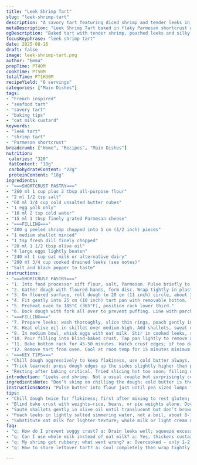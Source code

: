 ```yaml
---
title: "Leek Shrimp Tart"
slug: "leek-shrimp-tart"
description: "A savory tart featuring diced shrimp and tender leeks in a custard, baked in a flaky shortcrust pastry. Leeks are first softened into a gentle wilt; shrimp quickly seared with garlic and thyme. Custard made from eggs and creamy oat milk for a lighter texture. The crust is enriched with grated Parmesan to add nutty depth. Baked until golden and set, resting critical for slice clean-up. Adapted with dill instead of thyme, and shallot for garlic for a twist. A quick savory main, no nuts, great for a weeknight meal or casual dinner party. Recognize doneness by firm edges and springy center, not looking wet or wobbly. Mix of textures, fresh herb aroma, crisp bottom."
metaDescription: "Leek Shrimp Tart baked in flaky Parmesan shortcrust with creamy oat milk custard. Savory, lightly herbed with dill and shallot, perfect for weeknight meals."
ogDescription: "Baked tart with tender shrimp, poached leeks and silky oat milk custard in a Parmesan crust. Dill and shallot swap in for fresh herbal twist."
focusKeyphrase: "leek shrimp tart"
date: 2025-08-16
draft: false
image: leek-shrimp-tart.png
author: "Emma"
prepTime: PT40M
cookTime: PT50M
totalTime: PT1H30M
recipeYield: "6 servings"
categories: ["Main Dishes"]
tags:
- "French inspired"
- "seafood tart"
- "savory tart"
- "baking tips"
- "oat milk custard"
keywords:
- "leek tart"
- "shrimp tart"
- "Parmesan shortcrust"
breadcrumb: ["Home", "Recipes", "Main Dishes"]
nutrition: 
 calories: "320"
 fatContent: "18g"
 carbohydrateContent: "22g"
 proteinContent: "18g"
ingredients:
- "===SHORTCRUST PASTRY==="
- "260 ml 1 cup plus 2 tbsp all-purpose flour"
- "2 ml 1/2 tsp salt"
- "60 ml 1/4 cup cold unsalted butter cubes"
- "1 egg yolk only"
- "10 ml 2 tsp cold water"
- "15 ml 1 tbsp finely grated Parmesan cheese"
- "===FILLING==="
- "400 g peeled shrimp chopped into 1 cm (1/2 inch) pieces"
- "1 medium shallot minced"
- "1 tsp fresh dill finely chopped"
- "20 ml 1 1/2 tbsp olive oil"
- "4 large eggs lightly beaten"
- "240 ml 1 cup oat milk or alternative dairy"
- "200 ml 3/4 cup cooked drained leeks (see notes)"
- "Salt and black pepper to taste"
instructions:
- "===SHORTCRUST PASTRY==="
- "1. Into food processor sift flour, salt, Parmesan. Pulse briefly to mix. Add cold butter cubes, pulse 4-5 times, short bursts. Avoid overmixing – mixture should look coarse crumbs, pea-sized butter bits visible. Add egg yolk and cold water one tbsp at a time. Pulse till dough just holds when pinched. Dough will be shaggy but cohesive."
- "2. Gather dough with floured hands, form disc. Wrap tightly in plastic wrap. Refrigerate minimum 40 min. Resting firms butter, hydrate flour. No skipping or pastry toughens."
- "3. On floured surface, roll dough to 28 cm (11 inch) circle, about 3 mm thick. Easy to patch cracks with fingertips. Don’t over-roll or crust shrinks in oven."
- "4. Fit gently into 25 cm (10 inch) tart pan with removable bottom. Trim edges, patch if needed. Chill again for 35 min so butter firms back."
- "5. Preheat oven to 185°C (365°F), position rack lower third."
- "6. Dock dough with fork all over to prevent puffing. Line with parchment, fill with pie weights or dry beans. Blind bake about 15 minutes until edges turning pale gold but base still soft. Remove weights, bake 5-7 min more till lightly toasted. Crust must stay dry to support filling."
- "===FILLING==="
- "7. Prepare leeks: wash thoroughly, slice thin rings, poach gently in simmering salted water till tender about 8-10 min. Drain well, squeeze excess moisture to avoid soggy custard."
- "8. Heat olive oil in skillet over medium-high. Add shallots, sweat until translucent but not browned about 2 min. Add chopped shrimp and dill, cook just until shrimp opaque, 1-2 min. Watch carefully; overcooked shrimp rubbery. Remove from heat, cool slightly."
- "9. In medium bowl, whisk eggs with oat milk. Stir in cooked leeks, shrimp mixture. Season with salt and pepper but cautious – shrimp and Parmesan in crust add saltiness. Mix gently, don’t whip in air bubbles; custard should be smooth but not frothy."
- "10. Pour filling into blind-baked crust. Tap pan lightly to remove air bubbles, spread evenly."
- "11. Bake bottom rack for 45-50 minutes. Watch crust edges; if too dark, cover loosely with foil. Filling is done when top is set but with a slight jiggle in center. Curiosity: pressing gently with finger; should spring back. Wet or weeping custard means underdone."
- "12. Remove tart from oven. Cool at room temp for 15 minutes minimum so custard firms for neat slicing. Serve warm or room temp alongside crisp arugula salad dressed simply."
- "===KEY TIPS==="
- "Chill dough aggressively to keep flakiness, use cold butter always. Substitute oat milk for lighter body but feel free to use whole milk or cream if wanting richness and classic mouthfeel. Parmesan in dough adds subtle umami; if cheese not available, use a pinch of sea salt and a dash of smoked paprika to deepen crust flavor. Dill switched in for thyme for fresher anise notes; tarragon would be worth a try if available. Saute shallot gently to avoid bitterness that raw garlic can bring at times; garlic may overpower delicate shrimp and leek."
- "Trick learned: press dough edges up the sides slightly higher than pan rim to prevent filling overflow during baking. Use smaller shrimp chunks for better texture contrast. Using parchment and weights during blind bake crucial to avoid bubble pockets. If crust feels soft post bake, extend dry bake time by 3-5 minutes but watch so no burning."
- "Resting after baking critical. Tried slicing hot too soon; filling oozed out ruining texture and presentation. Patience here pays off. When cooking shrimp, timing is everything: a few seconds longer and rubbery; a few seconds less, they’re underdone and chewy."
introduction: "Leeks and shrimp. Not a usual couple but surprisingly complementary. The sweetness of leeks that have been slowly poached pairs nicely with the briny snap of shrimp. The custard sets around them, held up by a shortcrust pastry that’s buttery with a hint of Parmesan. No cream here, swapped for oat milk to lighten things up. I prefer using shallots over garlic; garlic can sometimes dominate the delicate seafood flavor. Dill instead of thyme – fresher, slightly citrusy, unexpected twist but worth it. Blind baking the crust is a must.The crust should be golden but not dark, still sturdy enough to hold the juicy filling. Watch the custard carefully; wobble means almost done but set enough to slice clean. Rest cooled, always. I learned the hard way. The filling is velvety, punctuated by little shrimpy bites and sweet morsels of leek. Serve with a tart green salad. Simple, satisfying."
ingredientsNote: "Don’t skimp on chilling the dough; cold butter is the backbone here. If you lack butter, coconut oil chilled works but expect a different crumb texture. Parmesan in dough isn’t traditional but adds a nice nutty background; skip or substitute with finely ground almonds if not avoiding nuts. Oat milk adds sweetness and lightness, but whole milk or half-and-half are fine for creamier mouthfeel. Shrimp – choose fresh or thawed frozen. Avoid pre-cooked shrimp or you risk rubbery texture. Leeks must be well drained; soggy custard is a common pitfall. The shallot swap from garlic protects flavor balance, but garlic lovers could add a hint chopped fine at the end of cooking shrimp, watch intensity. Dill herb flexibility—tarragon or chervil also excellent. Weights for blind baking? Dry rice or beans work fine as pantry backups."
instructionsNote: "Pulse butter into flour just until pea sized lumps form; over-blending melts butter and toughens dough. The egg yolk adds richness without toughening gluten as whole egg would. Chill dough twice to relax gluten and firm fats. Docking crust prevents bubbling during blind bake, a must. During link preparation, moisture is enemy – squeeze leeks dry, eggs in custard just mixed enough to combine, not foam. Heat shrimp through without overcooking; watch appearance closely. Baking is a slow gentle set; look for color on top shifting to pale gold with just a jiggle when nudged. Cover edges to prevent darkening too soon. Cooling is essential—warm filling runs and slices poorly. A good knife heated briefly in warm water cuts cleaner slices when ready to serve. Serve with peppery greens to cut richness."
tips:
- "Chill dough twice for flakiness; first after mixing to rest gluten; second after shaping in pan so butter firms up again. Cold butter key; melts fast otherwise. Pulse flour and butter until pea-sized lumps remain; overdoing means dense crust. Use grated Parmesan in dough for subtle umami; no cheese swap to smoked paprika plus salt works, flavor depth shifts. Pat crust edges slightly higher than rim to catch filling swell, prevents messy overflow that ruins bake."
- "Blind bake crust with weights—rice, beans, or pie weights alone. Dock dough first to stop bubbles but weights press crust flat and keep base dry. Remove parchment before last few minutes to light toast crust bottom. Wet pastry or soggy base ruins custard setting; drain leeks extra well, press to squeeze out moisture or custard goes runny. If crust soft post blind bake, tack on 3-5 minutes dry bake, but watch carefully for browning."
- "Sauté shallots gently in olive oil until translucent but don’t brown; bitterness kills sweet shrimp flavor. Dill chopped fresh is bright swap for thyme; if none fresh, dried dill but less potent. Watch shrimp closely; 1-2 minutes only until opaque, rubbery if overcooked, underdone feels chewy. Cool slightly before mixing custard so eggs don’t start cooking early. Mix eggs and oat milk lightly; lumps break if whisked too hard or custard foams, avoid air bubbles for smooth set."
- "Poach leeks in lightly salted simmering water, not a boil, about 8-10 minutes till soft but not mushy. Drain and squeeze well; excess water floods custard and ruins firm slice. Baking custard done when surface set but with slight jiggle in center, edges spring back when pressed. If weeping or wet, needs longer bake. Cover edges loosely with foil if browning too fast. Cooling 15 mins minimum before slicing critical; filling firms and cuts clean, no running."
- "Substitute oat milk for lighter texture; whole milk or light cream make custard richer but thicker mouthfeel. Butter can switch to chilled coconut oil but expect denser bite and different crumb. Use smaller shrimp pieces for texture contrast. If crust cracks while rolling, patch with bits and chill again. Avoid garlic if herbs delicate as it overpowers shrimp flavor; shallot gentler, or add tiny minced garlic at end if you want punch. Parchment and weights really prevent bubbling, no shortcuts."
faq:
- "q: How do I prevent soggy crust? a: Drain leeks well; squeeze excess water. Blind bake crust with weights. Dock dough before blind bake. Use parchment under weights then remove last bake stage. Chill dough twice; firm butter avoids shrinkage. Dry bake longer if still soft but watch edges."
- "q: Can I use whole milk instead of oat milk? a: Yes, thickens custard more, richer flavor but heavier. Oat milk lighter, less fat. Cream works too but custard sets denser. Adjust baking time slightly; richer custard may need longer to set fully. Test jiggle on surface is key."
- "q: My shrimp got rubbery; what went wrong? a: Overcooked - only 1-2 minutes in hot pan till opaque. Remove from heat immediately. Shrimp continue cooking with residual heat if left too long. Smaller pieces cook faster; watch timing exactly. Under cooked feels chewy; same watch time but less."
- "q: How to store leftover tart? a: Cool completely then wrap tightly with foil or plastic. Refrigerate up to 2 days best. Reheat gently in low oven to avoid crust sogginess. Can freeze whole tart wrapped well, thaw overnight in fridge before warming. Texture slightly changes with freezing but still tasty."

---
```

